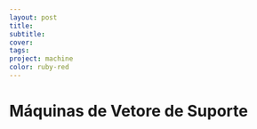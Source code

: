 ```yaml
---
layout: post
title:
subtitle:
cover: 
tags:
project: machine
color: ruby-red 
---
```


# Máquinas de Vetore de Suporte